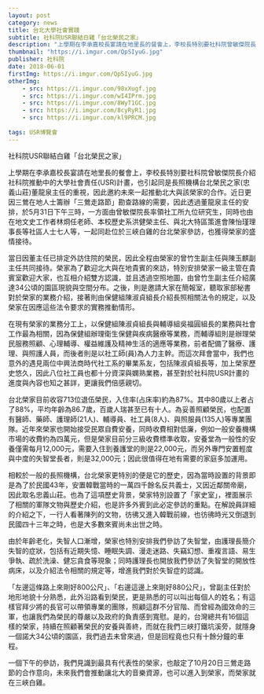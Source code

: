 ```yaml
---
layout: post
category: news
title: 台北大學社會實踐
subtitle: 社科院USR聯結白雞「台北榮民之家」
description: "上學期在李承嘉校長宴請在地里長的餐會上，李校長特別要社科院曾敏傑院長介紹社科院推動中的大學社會責任(USR)計畫，也引起同是長照機構台北榮民之家(忠義山莊)董龍泉主任的重視..."
thumbnail: "https://i.imgur.com/QpSIyuG.jpg"
publisher: 社科院
date: 2018-06-01
firstImg: https://i.imgur.com/QpSIyuG.jpg
otherImg:
    - src: https://i.imgur.com/98xXugf.jpg
    - src: https://i.imgur.com/wI4IPrm.jpg
    - src: https://i.imgur.com/8WyT1GC.jpg
    - src: https://i.imgur.com/8cyRyR1.jpg
    - src: https://i.imgur.com/kl9PRCM.jpg
    
tags: USR博覽會
---
```


社科院USR聯結白雞「台北榮民之家」

上學期在李承嘉校長宴請在地里長的餐會上，李校長特別要社科院曾敏傑院長介紹社科院推動中的大學社會責任(USR)計畫，也引起同是長照機構台北榮民之家(忠義山莊)董龍泉主任的重視，因此邀約未來一起推動北大與該榮家的合作。近日更因三鶯在地人士籌辦「三鶯走路節」勘查路線的需要，因此透過董龍泉主任的安排，於5月31日下午三時，一方面由曾敏傑院長率領社工所九位研究生，同時也由在地文史工作者林烱任老師、本校歷史系洪健榮主任、與北大特區策進會陳怡瑾理事長等社區人士七人等，一起同赴位於三峽白雞的台北榮家參訪，也獲得榮家的盛情接待。

當日因董主任已排定外訪住院的榮民，因此全程由榮家的曾竹生副主任與陳玉麒副主任共同接待。榮家為了歡迎北大與在地貴賓的來訪，特別安排榮家一級主管在貴賓室歡迎大家，也互相介紹雙方認識，並且透過空照地圖，由曾竹生副主任介紹廣達34公頃的園區現貌與空間分布。之後，則是邀請大家在簡報室，聽取家部秘書對於榮家的業務介紹，接著則由保健組陳淑貞組長介紹長照相關法令的規定，以及榮家在因應這些法令要求的實務推動情形。

在現有榮家的業務分工上，以保健組陳淑貞組長與輔導組吳福圓組長的業務與社會工作最為相關，因為保健組辦理衛生保健與疾病醫療等業務，而輔導組則是辦理榮民服務照顧、心理輔導、權益維護及精神生活的適應等業務，前者配備了醫療、護理、與照護人員，而後者則是以社工師(員)為人力主幹。而這次拜會當中，我們也意外的遇見兩位中興法商時代社工系的畢業系友，包括陳淑貞組長等，加上榮家歷史悠久，因此八位社工員也都十分資深與嫻熟業務，甚至對於社科院USR計畫的進度與內容也知之甚詳，更讓我們倍感親切。

台北榮家目前收容713位退伍榮民，入住率(占床率)約為87%。其中80歲以上者占了88%，平均年齡為86.7歲，百歲人瑞甚至已有十人。為妥善照顧榮民，也配置有醫師、藥師、護理師(21人)、輔導員、社工員(8人)、與照服員(135人)等專業團隊。近年來榮家也開始接受民眾自費安養，同時收費相對低廉，例如一般安養機構市場的收費約為四萬元，但是榮家目前分三級收費標準收取，安養堂為一般性的安養僅需每月12,000元，需要入住到養護堂的則是22,000元，而另外專門安置輕度與中度的失智堂長者，則是32,000元；因此很值得在地有需要的家庭多加運用。

相較於一般的長照機構，台北榮家更特別的便是它的歷史，因為當時設置的背景即是為了於民國43年，安置韓戰當時的一萬四千餘名反共義士，又因近鄰關帝廟，因此取名忠義山莊。也為了這項歷史背景，榮家特別設置了「家史室」，裡面展示了相關的軍隊文物與歷史介紹，也是許多外賓到此必定參訪的重點。在解說員詳細的介紹之下，一行人看著陳列的文物，彷彿又進入韓戰前線，也彷彿時光又倒退到民國四十三年之時，也是大多數來賓尚未出世之時。

由於年齡老化，失智人口漸增，榮家也特別安排我們參訪了失智堂，由護理長簡介失智的症狀，包括有近期失憶、睡眠失調、漫走迷路、失竊幻想、重複言語、易生爭執、疏於洗澡、健忘貪食等現象；同時護理長也開放我們參訪了失智堂的開放性病床，以及介紹法令相關的規定等，增進我們對於失智症的認識。

「左邊這條路上來剛好800公尺」、「右邊這邊上來剛好880公尺」，曾副主任對於地形地貌十分熟悉，此外沿路看到榮民，更是熟悉的可以叫出每個人的姓名；有這樣官拜少將的長官可以帶領專業的團隊，照顧這群不分官階、而曾經為國效命的三軍，也讓我們為榮民的尊嚴以及政府的負責感到寬慰。是的，台灣總共有16個這樣的榮家，持續在照顧著榮民的安養與善終，而就在我們三峽打鐵坑溪旁，就隱身一個諾大34公頃的園區，我們過去未曾來過，但是回程竟也只有十餘分鐘的車程。

一個下午的參訪，我們見識到最具有代表性的榮家，也敲定了10月20日三鶯走路節的合作意向，未來我們會推動讓北大的音樂資源，也可以進入到榮家，而榮家就在三峽白雞。
